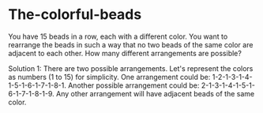 # The-colorful-beads
You have 15 beads in a row, each with a different color. You want to rearrange the beads in such a way that no two beads of the same color are adjacent to each other. How many different arrangements are possible?

Solution 1: There are two possible arrangements. Let's represent the colors as numbers (1 to 15) for simplicity. One arrangement could be: 1-2-1-3-1-4-1-5-1-6-1-7-1-8-1. Another possible arrangement could be: 2-1-3-1-4-1-5-1-6-1-7-1-8-1-9. Any other arrangement will have adjacent beads of the same color.

